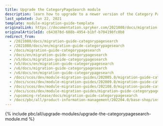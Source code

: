 ```yaml
---
title: Upgrade the CategoryPageSearch module
description: learn how to upgrade to a newer version of the Category Page Search module within your Spryker based projects.
last_updated: Jun 22, 2021
template: module-migration-guide-template
originalLink: https://documentation.spryker.com/2021080/docs/migration-guide-categorypagesearch
originalArticleId: c643878d-608b-4954-b1bf-b704198fc0b8
redirect_from:
  - /2021080/docs/migration-guide-categorypagesearch
  - /2021080/docs/en/migration-guide-categorypagesearch
  - /docs/migration-guide-categorypagesearch
  - /docs/en/migration-guide-categorypagesearch
  - /v5/docs/migration-guide-categorypagesearch
  - /v5/docs/en/migration-guide-categorypagesearch
  - /v6/docs/migration-guide-categorypagesearch
  - /v6/docs/en/migration-guide-categorypagesearch
  - /docs/scos/dev/module-migration-guides/202005.0/migration-guide-categorypagesearch.html
  - /docs/scos/dev/module-migration-guides/202009.0/migration-guide-categorypagesearch.html
  - /docs/scos/dev/module-migration-guides/202108.0/migration-guide-categorypagesearch.html
  - /docs/scos/dev/module-migration-guides/migration-guide-categorypagesearch.html
  - /upcoming-release/docs/migration-guide-categorypagesearch
  - /docs/pbc/all/product-information-management/202204.0/base-shop/install-and-upgrade/upgrade-modules/upgrade-the-categorypagesearch-module.html
---
```

{% include pbc/all/upgrade-modules/upgrade-the-categorypagesearch-module.md %} <!-- To edit, see /_includes/pbc/all/upgrade-modules/upgrade-the-categorypagesearch-module.md -->
